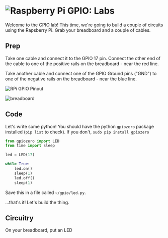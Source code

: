 # ![Raspberry Pi GPIO: Labs](../blob/master/assets/img/logo-128.png?raw=true)

Welcome to the GPIO lab! This time, we're going to build a couple of circuits using the Rapsberry Pi. Grab your breadboard and a couple of cables.

## Prep

Take one cable and connect it to the GPIO 17 pin. Connect the other end of the cable to one of the positive rails on the breadboard - near the red line.

Take another cable and connect one of the GPIO Ground pins ("GND") to one of the negative rails on the breadboard - near the blue line.

![RPi GPIO Pinout](https://sensorgnome.org/@api/deki/files/14074/=RPi2_Pinout.png)

![breadboard](https://cdn-learn.adafruit.com/assets/assets/000/002/602/medium800/learn_arduino_breadboard_half.jpg)

## Code

Let's write some python! You should have the python `gpiozero` package installed (`pip list` to check). If you don't, `sudo pip install gpiozero`

```python
from gpiozero import LED
from time import sleep

led = LED(17)

while True:
    led.on()
    sleep(1)
    led.off()
    sleep(1)
```

Save this in a file called `~/gpio/led.py`.

...that's it! Let's build the thing.

## Circuitry

On your breadboard, put an LED 